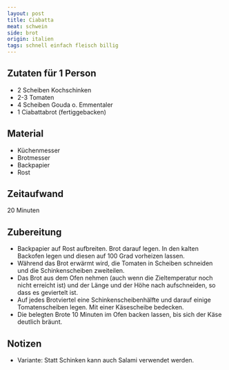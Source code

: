 ```yaml
---
layout: post
title: Ciabatta
meat: schwein
side: brot
origin: italien
tags: schnell einfach fleisch billig
---
```


## Zutaten für 1 Person
* 2 Scheiben Kochschinken
* 2-3 Tomaten
* 4 Scheiben Gouda o. Emmentaler
* 1 Ciabattabrot (fertiggebacken)

## Material
* Küchenmesser
* Brotmesser
* Backpapier
* Rost

## Zeitaufwand
 20 Minuten

## Zubereitung
* Backpapier auf Rost aufbreiten. Brot darauf legen. In den kalten
  Backofen legen und diesen auf 100 Grad vorheizen lassen.
* Während das Brot erwärmt wird, die Tomaten in Scheiben schneiden und
  die Schinkenscheiben zweiteilen.
* Das Brot aus dem Ofen nehmen (auch wenn die Zieltemperatur noch nicht
  erreicht ist) und der Länge und der Höhe nach aufschneiden, so dass es
  geviertelt ist.
* Auf jedes Brotviertel eine Schinkenscheibenhälfte und darauf einige
  Tomatenscheiben legen. Mit einer Käsescheibe bedecken.
* Die belegten Brote 10 Minuten im Ofen backen lassen, bis sich der Käse
  deutlich bräunt.

## Notizen
* Variante: Statt Schinken kann auch Salami verwendet werden.
